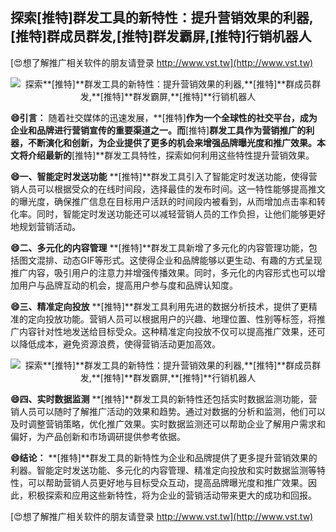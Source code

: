 ## **探索**[推特]**群发工具的新特性：提升营销效果的利器,**[推特]**群成员群发,**[推特]**群发霸屏,**[推特]**行销机器人**

[😍想了解推广相关软件的朋友请登录 http://www.vst.tw](http://www.vst.tw)

 <center><img src="https://vst.tw/MP4/tuiguang/png/8.png" alt="探索**[推特]**群发工具的新特性：提升营销效果的利器,**[推特]**群成员群发,**[推特]**群发霸屏,**[推特]**行销机器人"></center>

**😄引言：**
随着社交媒体的迅速发展，**[推特]**作为一个全球性的社交平台，成为企业和品牌进行营销宣传的重要渠道之一。而**[推特]**群发工具作为营销推广的利器，不断演化和创新，为企业提供了更多的机会来增强品牌曝光度和推广效果。本文将介绍最新的**[推特]**群发工具特性，探索如何利用这些特性提升营销效果。

**😄一、智能定时发送功能**
**[推特]**群发工具引入了智能定时发送功能，使得营销人员可以根据受众的在线时间段，选择最佳的发布时间。这一特性能够提高推文的曝光度，确保推广信息在目标用户活跃的时间段内被看到，从而增加点击率和转化率。同时，智能定时发送功能还可以减轻营销人员的工作负担，让他们能够更好地规划营销活动。

**😄二、多元化的内容管理**
**[推特]**群发工具新增了多元化的内容管理功能，包括图文混排、动态GIF等形式。这使得企业和品牌能够以更生动、有趣的方式呈现推广内容，吸引用户的注意力并增强传播效果。同时，多元化的内容形式也可以增加用户与品牌互动的机会，提高用户参与度和品牌认知度。

**😄三、精准定向投放**
**[推特]**群发工具利用先进的数据分析技术，提供了更精准的定向投放功能。营销人员可以根据用户的兴趣、地理位置、性别等标签，将推广内容针对性地发送给目标受众。这种精准定向投放不仅可以提高推广效果，还可以降低成本，避免资源浪费，使得营销活动更加高效。

 <center><img src="https://vst.tw/MP4/tuiguang/png/7.png" alt="探索**[推特]**群发工具的新特性：提升营销效果的利器,**[推特]**群成员群发,**[推特]**群发霸屏,**[推特]**行销机器人"></center>

**😄四、实时数据监测**
**[推特]**群发工具的新特性还包括实时数据监测功能，营销人员可以随时了解推广活动的效果和趋势。通过对数据的分析和监测，他们可以及时调整营销策略，优化推广效果。实时数据监测还可以帮助企业了解用户需求和偏好，为产品创新和市场调研提供参考依据。

**😄结论：**
**[推特]**群发工具的新特性为企业和品牌提供了更多提升营销效果的利器。智能定时发送功能、多元化的内容管理、精准定向投放和实时数据监测等特性，可以帮助营销人员更好地与目标受众互动，提高品牌曝光度和推广效果。因此，积极探索和应用这些新特性，将为企业的营销活动带来更大的成功和回报。

[😍想了解推广相关软件的朋友请登录 http://www.vst.tw](http://www.vst.tw)



